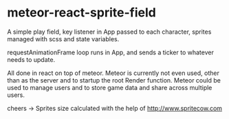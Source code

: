 # meteor-react-sprite-field

A simple play field, key listener in App passed to each character, sprites managed with scss and state variables.

requestAnimationFrame  loop runs in App, and sends a ticker to whatever needs to update.

All done in react on top of meteor.  Meteor is currently not even used, other than as the server and to startup the root Render function.
Meteor could be used to manage users and to store game data and share across multiple users.  


cheers ->  Sprites size calculated with the help of  http://www.spritecow.com




